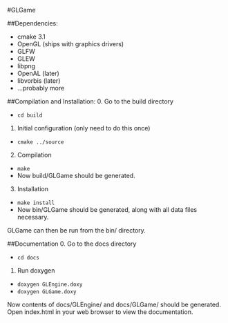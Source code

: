 #GLGame

##Dependencies:
* cmake 3.1
* OpenGL (ships with graphics drivers)
* GLFW
* GLEW
* libpng
* OpenAL (later)
* libvorbis (later)
* ...probably more

##Compilation and Installation:
0. Go to the build directory
  * `cd build`
1. Initial configuration (only need to do this once)
  * `cmake ../source`
2. Compilation
  * `make`
  * Now build/GLGame should be generated.
3. Installation
  * `make install`
  * Now bin/GLGame should be generated, along with all data files necessary.
  
GLGame can then be run from the bin/ directory.

##Documentation
0. Go to the docs directory
  * `cd docs`
1. Run doxygen
  * `doxygen GLEngine.doxy`
  * `doxygen GLGame.doxy`

Now contents of docs/GLEngine/ and docs/GLGame/ should be generated. Open index.html in your web browser to view the documentation.


